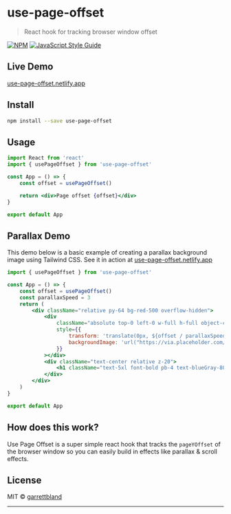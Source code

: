 # use-page-offset

> React hook for tracking browser window offset

[![NPM](https://img.shields.io/npm/v/use-page-offset.svg)](https://www.npmjs.com/package/use-page-offset) [![JavaScript Style Guide](https://img.shields.io/badge/code_style-standard-brightgreen.svg)](https://standardjs.com)

## Live Demo

[use-page-offset.netlify.app](https://use-page-offset.netlify.app)

## Install

```bash
npm install --save use-page-offset
```

## Usage

```jsx
import React from 'react'
import { usePageOffset } from 'use-page-offset'

const App = () => {
    const offset = usePageOffset()

    return <div>Page offset {offset}</div>
}

export default App
```

## Parallax Demo

This demo below is a basic example of creating a parallax background image using Tailwind CSS. See it in action at [use-page-offset.netlify.app](https://use-page-offset.netlify.app)

```jsx
import { usePageOffset } from 'use-page-offset'

const App = () => {
    const offset = usePageOffset()
    const parallaxSpeed = 3
    return (
        <div className="relative py-64 bg-red-500 overflow-hidden">
            <div
                className="absolute top-0 left-0 w-full h-full object-cover z-10"
                style={{
                    transform: 'translate(0px, ${offset / parallaxSpeed}px)',
                    backgroundImage: 'url("https://via.placeholder.com/1200x400")',
                }}
            ></div>
            <div className="text-center relative z-20">
                <h1 className="text-5xl font-bold pb-4 text-blueGray-800">Text Overlay</h1>
            </div>
        </div>
    )
}

export default App
```

## How does this work?

Use Page Offset is a super simple react hook that tracks the `pageYOffset` of the browser window so you can easily build in effects like parallax & scroll effects.

## License

MIT © [garrettbland](https://github.com/garrettbland)

---

